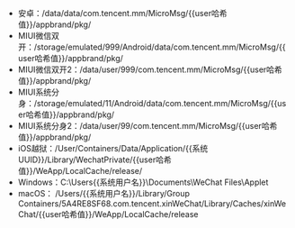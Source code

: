 - 安卓：/data/data/com.tencent.mm/MicroMsg/{{user哈希值}}/appbrand/pkg/
- MIUI微信双开：/storage/emulated/999/Android/data/com.tencent.mm/MicroMsg/{{user哈希值}}/appbrand/pkg/
- MIUI微信双开2：/data/user/999/com.tencent.mm/MicroMsg/{{user哈希值}}/appbrand/pkg/
- MIUI系统分身：/storage/emulated/11/Android/data/com.tencent.mm/MicroMsg/{{user哈希值}}/appbrand/pkg/
- MIUI系统分身2：/data/user/99/com.tencent.mm/MicroMsg/{{user哈希值}}/appbrand/pkg/
- iOS越狱：/User/Containers/Data/Application/{{系统UUID}}/Library/WechatPrivate/{{user哈希值}}/WeApp/LocalCache/release/
- Windows：C:\Users\{{系统用户名}}\Documents\WeChat Files\Applet
- macOS： /Users/{{系统用户名}}/Library/Group Containers/5A4RE8SF68.com.tencent.xinWeChat/Library/Caches/xinWeChat/{{user哈希值}}/WeApp/LocalCache/release
